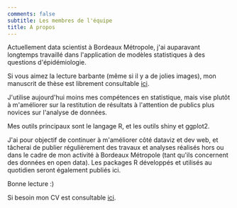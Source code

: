 ```yaml
---
comments: false
subtitle: Les membres de l'équipe
title: A propos
---
```


Actuellement data scientist à Bordeaux Métropole, j'ai auparavant longtemps travaillé dans l'application de modèles statistiques à des questions d'épidémiologie.

Si vous aimez la lecture barbante (même si il y a de jolies images), mon manuscrit de thèse est librement consultable [ici](http://www.theses.fr/2014PA066272).

J'utilise aujourd'hui moins mes compétences en statistique, mais vise plutôt à m'améliorer sur la restitution de résultats à l'attention de publics plus novices sur l'analyse de données.

Mes outils principaux sont le langage R, et les outils shiny et ggplot2. 

J'ai pour objectif de continuer à m'améliorer côté dataviz et dev web, et tâcherai de publier régulièrement des travaux et analyses réalisés hors ou dans le cadre de mon activité à Bordeaux Métropole (tant qu'ils concernent des données en open data). Les packages R développés et utilisés au quotidien seront également publiés ici.

Bonne lecture :)

Si besoin mon CV est consultable [ici](https://drive.google.com/file/d/1JWdKh75VC9rR-_yzopHj3hAYTx17FYIk/view?usp=sharing).

